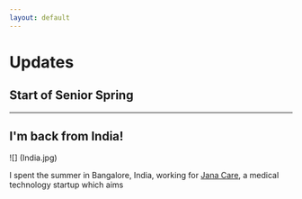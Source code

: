 ```yaml
---
layout: default
---
```


# Updates

## Start of Senior Spring


* * *

## I'm back from India!

![] (India.jpg)

I spent the summer in Bangalore, India, working for [Jana Care](http://www.janacare.com/),
a medical technology startup which aims 
